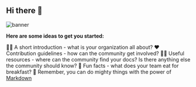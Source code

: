 ## Hi there 👋

![banner](https://i.postimg.cc/j5CNnF4m/Pics-Art-25-03-10-17-46-40-172.png)

**Here are some ideas to get you started:**

🙋‍♀️ A short introduction - what is your organization all about?
❤️ Contribution guidelines - how can the community get involved?
👩‍💻 Useful resources - where can the community find your docs? Is there anything else the community should know?
🍿 Fun facts - what does your team eat for breakfast?
🧙 Remember, you can do mighty things with the power of [Markdown](https://docs.github.com/github/writing-on-github/getting-started-with-writing-and-formatting-on-github/basic-writing-and-formatting-syntax)

